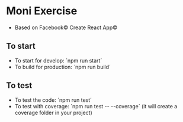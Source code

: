 # Moni Exercise

- Based on Facebook© Create React App©

## To start

- To start for develop: ´npm run start´
- To build for production: ´npm run build´

## To test
- To test the code: ´npm run test´
- To test with coverage: ´npm run test -- --coverage´ (it will create a coverage folder in your project)
